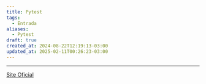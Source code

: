 ```yaml
---
title: Pytest
tags:
  - Entrada
aliases:
  - Pytest
draft: true
created_at: 2024-08-22T12:19:13-03:00
updated_at: 2025-02-11T00:26:23-03:00
---
```



---

[Site Oficial](https://docs.pytest.org/en/stable/)